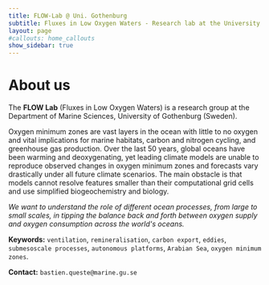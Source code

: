 ```yaml
---
title: FLOW-Lab @ Uni. Gothenburg
subtitle: Fluxes in Low Oxygen Waters - Research lab at the University of Gothenburg
layout: page
#callouts: home_callouts
show_sidebar: true
---
```




# About us

The **FLOW Lab** (Fluxes in Low Oxygen Waters) is a research group at the Department of Marine Sciences, University of Gothenburg (Sweden).

Oxygen minimum zones are vast layers in the ocean with little to no oxygen and vital implications for marine habitats, carbon and nitrogen cycling, and greenhouse gas production. Over the last 50 years, global oceans have been warming and deoxygenating, yet leading climate models are unable to reproduce observed changes in oxygen minimum zones and forecasts vary drastically under all future climate scenarios. The main obstacle is that models cannot resolve features smaller than their computational grid cells and use simplified biogeochemistry and biology. 

*We want to understand the role of different ocean processes, from large to small scales, in tipping the balance back and forth between oxygen supply and oxygen consumption across the world's oceans.*

**Keywords:** `ventilation`, `remineralisation`, `carbon export`, `eddies`, `submesoscale processes`, `autonomous platforms`, `Arabian Sea`, `oxygen minimum zones`.

**Contact:** `bastien.queste@marine.gu.se`
